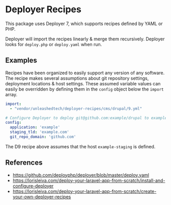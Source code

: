 # Deployer Recipes
This package uses Deployer 7, which supports recipes defined by YAML or PHP.

Deployer will import the recipes linearly & merge them recursively. Deployer
looks for `deploy.php` or `deploy.yaml` when run.

## Examples
Recipes have been organized to easily support any version of any software.
The recipe makes several assumptions about git repository settings, deployment
locations & host settings. These assumed variable values can easily be
overridden by defining them in the `config` object below the `import` array.

```yaml
import:
  - "vendor/unleashedtech/deployer-recipes/cms/drupal/9.yml"

# Configure Deployer to deploy git@github.com:example/drupal to example.example.com 
config:
  application: 'example'
  staging_tld: 'example.com'
  git_repo_domain: 'github.com'
```

The D9 recipe above assumes that the host `example-staging` is defined.

## References
* <https://github.com/deployphp/deployer/blob/master/deploy.yaml>
* <https://lorisleiva.com/deploy-your-laravel-app-from-scratch/install-and-configure-deployer>
* <https://lorisleiva.com/deploy-your-laravel-app-from-scratch/create-your-own-deployer-recipes>
